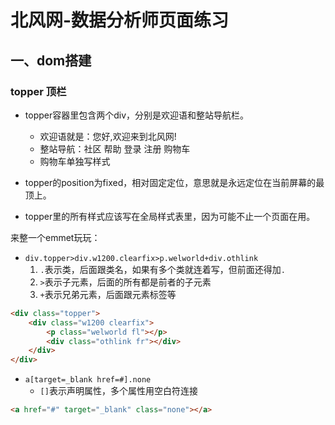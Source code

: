 # 北风网-数据分析师页面练习

## 一、dom搭建

### topper 顶栏

- topper容器里包含两个div，分别是欢迎语和整站导航栏。
  - 欢迎语就是：您好,欢迎来到北风网!
  - 整站导航：社区 帮助 登录 注册 购物车
  - 购物车单独写样式

- topper的position为fixed，相对固定定位，意思就是永远定位在当前屏幕的最顶上。

- topper里的所有样式应该写在全局样式表里，因为可能不止一个页面在用。

来整一个emmet玩玩：

- `div.topper>div.w1200.clearfix>p.welworld+div.othlink`
  1. `.`表示类，后面跟类名，如果有多个类就连着写，但前面还得加`.` 
  2. `>`表示子元素，后面的所有都是前者的子元素
  3. `+`表示兄弟元素，后面跟元素标签等

```html
<div class="topper">
    <div class="w1200 clearfix">
        <p class="welworld fl"></p>
        <div class="othlink fr"></div>
    </div>
</div>
```

- `a[target=_blank href=#].none`
  - `[]`表示声明属性，多个属性用空白符连接

```html
<a href="#" target="_blank" class="none"></a>
```